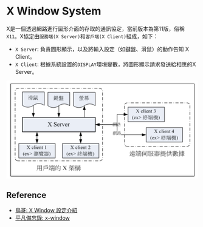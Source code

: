 # X Window System

X是一個透過網路進行圖形介面的存取的通訊協定，當前版本為第11版，俗稱`X11`。X協定由`服務端(X Server)`和`客戶端(X Client)`組成，如下：
- `X Server`: 負責圖形顯示，以及將輸入設定（如鍵盤、滑鼠）的動作告知 X Client。
- `X Client`: 根據系統設置的`DISPLAY`環境變數，將圖形顯示請求發送給相應的X Server。

![](images/x-window-system.png)

## Reference

- [鳥哥: X Window 設定介紹](https://linux.vbird.org/linux_basic/centos7/0590xwindow.php)
- [平凡備忘錄: x-window](http://blog.gitdns.org/2016/07/12/x-window/)

